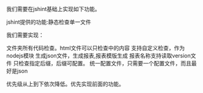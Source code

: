 我们需要在jshint基础上实现如下功能。

jshint提供的功能:静态检查单一文件

我们需要实现：

文件夹所有代码检查。html文件可以只检查<script></script>中的内容
支持自定义检查，作为nodejs模块
生成json文件，生成报表,报表模版生成
报表名称支持读取version文件
只检查指定后缀，后缀可配置。
统一配置文件，只需要一个配置文件，而且最好是json


优先级从上到下依次降低。优先实现前面的功能。